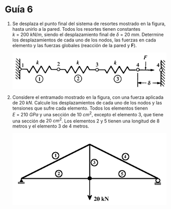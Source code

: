 # Guía 6

1. Se desplaza el punto final del sistema de resortes mostrado en la figura, hasta unirlo a la pared. Todos los resortes tienen constantes $k~=~200~kN/m$, siendo el desplazamiento final de $\delta~=~20~mm$. Determine los desplazamientos de cada uno de los nodos, las fuerzas en cada elemento y las fuerzas globales (reacción de la pared y **F**).

    ![Imagen 6-1](./img/img-3-1.png "Ejercicio 3-1")

1. Considere el entramado mostrado en la figura, con una fuerza aplicada de $20~kN$. Calcule los desplazamientos de cada uno de los nodos y las tensiones que sufre cada elemento. Todos los elementos tienen $E~=~210~GPa$ y una sección de $10~cm^2$, excepto el elemento 3, que tiene una sección de $20~cm^2$. Los elementos 2 y 5 tienen una longitud de 8 metros y el elemento 3 de 4 metros.

    ![Imagen 6-2](./img/img-3-2.png "Ejercicio 3-2")
